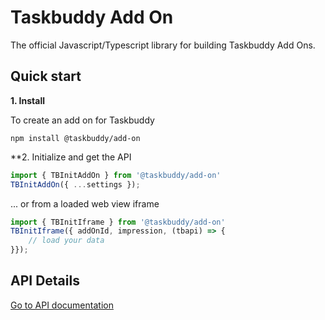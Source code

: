 # Taskbuddy Add On

The official Javascript/Typescript library for building Taskbuddy Add Ons.

## Quick start

**1. Install**

To create an add on for Taskbuddy

```shell
npm install @taskbuddy/add-on
```

**2. Initialize and get the API

```javascript
import { TBInitAddOn } from '@taskbuddy/add-on'
TBInitAddOn({ ...settings });
```

... or from a loaded web view iframe

```javascript
import { TBInitIframe } from '@taskbuddy/add-on'
TBInitIframe({ addOnId, impression, (tbapi) => {
    // load your data
}});
```

## API Details

[Go to API documentation](http://34.117.83.130/docs/index.html)
